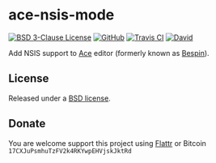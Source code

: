 # ace-nsis-mode

[![BSD 3-Clause License](https://flat.badgen.net/badge/license/BSD/orange)](https://opensource.org/licenses/BSD-3-Clause)
[![GitHub](https://flat.badgen.net/github/release/idleberg/ace-nsis-mode)](https://github.com/idleberg/ace-nsis-mode/releases)
[![Travis CI](https://flat.badgen.net/travis/idleberg/ace-nsis-mode)](https://travis-ci.org/idleberg/ace-nsis-mode)
[![David](https://flat.badgen.net/david/dev/idleberg/ace-nsis-mode)](https://david-dm.org/idleberg/ace-nsis-mode?type=dev)

Add NSIS support to [Ace][1] editor (formerly known as [Bespin][2]).

## License

Released under a [BSD license][3].

## Donate

You are welcome support this project using [Flattr][4] or Bitcoin `17CXJuPsmhuTzFV2k4RKYwpEHVjskJktRd`

[1]: https://ace.c9.io/
[2]: https://wiki.mozilla.org/Labs/Bespin
[3]: https://opensource.org/licenses/BSD-3-Clause
[4]: https://flattr.com/submit/auto?user_id=idleberg&url=https://github.com/idleberg/ace-nsis-mode
